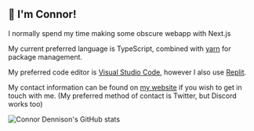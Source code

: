 ## 👋 I'm Connor!

I normally spend my time making some obscure webapp with Next.js

My current preferred language is TypeScript, combined with [yarn](https://yarnpkg.com/) for package management.

My preferred code editor is [Visual Studio Code](https://code.visualstudio.com/), however I also use [Replit](https://replit.com/@connor).

My contact information can be found on [my website](https://cnnd.co.uk) if you wish to get in touch with me. (My preferred method of contact is Twitter, but Discord works too)

![Connor Dennison's GitHub stats](https://github-readme-stats.vercel.app/api?username=connordennison&show_icons=true&theme=synthwave)
